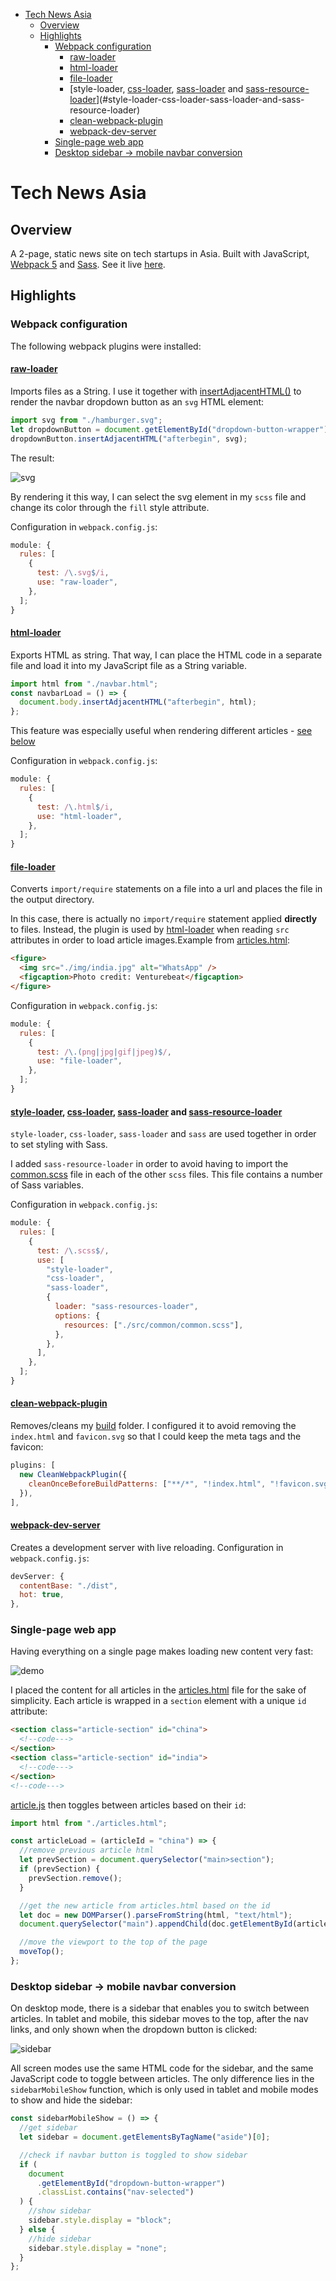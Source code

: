 - [Tech News Asia](#tech-news-asia)
  - [Overview](#overview)
  - [Highlights](#highlights)
    - [Webpack configuration](#webpack-configuration)
      - [raw-loader](#raw-loader)
      - [html-loader](#html-loader)
      - [file-loader](#file-loader)
      - [style-loader, [css-loader](https://webpack.js.org/loaders/css-loader/), [sass-loader](https://webpack.js.org/loaders/sass-loader/) and [sass-resource-loader](https://github.com/shakacode/sass-resources-loader)](#style-loader-css-loader-sass-loader-and-sass-resource-loader)
      - [clean-webpack-plugin](#clean-webpack-plugin)
      - [webpack-dev-server](#webpack-dev-server)
    - [Single-page web app](#single-page-web-app)
    - [Desktop sidebar -> mobile navbar conversion](#desktop-sidebar---mobile-navbar-conversion)

# Tech News Asia

## Overview

A 2-page, static news site on tech startups in Asia. Built with JavaScript, [Webpack 5](https://webpack.js.org/) and [Sass](https://sass-lang.com/). See it live [here](https://mihailthebuilder.github.io/tech-asia/).

## Highlights

### Webpack configuration

The following webpack plugins were installed:

#### [raw-loader](https://webpack.js.org/loaders/raw-loader/)

Imports files as a String. I use it together with [insertAdjacentHTML()](https://developer.mozilla.org/en-US/docs/Web/API/Element/insertAdjacentHTML) to render the navbar dropdown button as an `svg` HTML element:

```js
import svg from "./hamburger.svg";
let dropdownButton = document.getElementById("dropdown-button-wrapper");
dropdownButton.insertAdjacentHTML("afterbegin", svg);
```

The result:

![svg](./demo/svg.png)

By rendering it this way, I can select the svg element in my `scss` file and change its color through the `fill` style attribute.

Configuration in `webpack.config.js`:

```js
module: {
  rules: [
    {
      test: /\.svg$/i,
      use: "raw-loader",
    },
  ];
}
```

#### [html-loader](https://webpack.js.org/loaders/html-loader/)

Exports HTML as string. That way, I can place the HTML code in a separate file and load it into my JavaScript file as a String variable.

```js
import html from "./navbar.html";
const navbarLoad = () => {
  document.body.insertAdjacentHTML("afterbegin", html);
};
```

This feature was especially useful when rendering different articles - [see below](#single-page-web-app)

Configuration in `webpack.config.js`:

```js
module: {
  rules: [
    {
      test: /\.html$/i,
      use: "html-loader",
    },
  ];
}
```

#### [file-loader](https://webpack.js.org/loaders/file-loader/)

Converts `import/require` statements on a file into a url and places the file in the output directory.

In this case, there is actually no `import/require` statement applied **directly** to files. Instead, the plugin is used by [html-loader](#html-loader) when reading `src` attributes in order to load article images.Example from [articles.html](./src/components/articles/articles.html):

```html
<figure>
  <img src="./img/india.jpg" alt="WhatsApp" />
  <figcaption>Photo credit: Venturebeat</figcaption>
</figure>
```

Configuration in `webpack.config.js`:

```js
module: {
  rules: [
    {
      test: /\.(png|jpg|gif|jpeg)$/,
      use: "file-loader",
    },
  ];
}
```

#### [style-loader](https://webpack.js.org/loaders/style-loader/), [css-loader](https://webpack.js.org/loaders/css-loader/), [sass-loader](https://webpack.js.org/loaders/sass-loader/) and [sass-resource-loader](https://github.com/shakacode/sass-resources-loader)

`style-loader`, `css-loader`, `sass-loader` and `sass` are used together in order to set styling with Sass.

I added `sass-resource-loader` in order to avoid having to import the [common.scss](./src/common/common.scss) file in each of the other `scss` files. This file contains a number of Sass variables.

Configuration in `webpack.config.js`:

```js
module: {
  rules: [
    {
      test: /\.scss$/,
      use: [
        "style-loader",
        "css-loader",
        "sass-loader",
        {
          loader: "sass-resources-loader",
          options: {
            resources: ["./src/common/common.scss"],
          },
        },
      ],
    },
  ];
}
```

#### [clean-webpack-plugin](https://github.com/johnagan/clean-webpack-plugin)

Removes/cleans my [build](./dist) folder. I configured it to avoid removing the `index.html` and `favicon.svg` so that I could keep the meta tags and the favicon:

```js
plugins: [
  new CleanWebpackPlugin({
    cleanOnceBeforeBuildPatterns: ["**/*", "!index.html", "!favicon.svg"],
  }),
],
```

#### [webpack-dev-server](https://github.com/webpack/webpack-dev-server)

Creates a development server with live reloading. Configuration in `webpack.config.js`:

```js
devServer: {
  contentBase: "./dist",
  hot: true,
},
```

### Single-page web app

Having everything on a single page makes loading new content very fast:

![demo](./demo/demo.gif)

I placed the content for all articles in the [articles.html](./src/components/articles/articles.html) file for the sake of simplicity. Each article is wrapped in a `section` element with a unique `id` attribute:

```html
<section class="article-section" id="china">
  <!--code--->
</section>
<section class="article-section" id="india">
  <!--code--->
</section>
<!--code--->
```

[article.js](./src/components/articles/articles.js) then toggles between articles based on their `id`:

```js
import html from "./articles.html";

const articleLoad = (articleId = "china") => {
  //remove previous article html
  let prevSection = document.querySelector("main>section");
  if (prevSection) {
    prevSection.remove();
  }

  //get the new article from articles.html based on the id
  let doc = new DOMParser().parseFromString(html, "text/html");
  document.querySelector("main").appendChild(doc.getElementById(articleId));

  //move the viewport to the top of the page
  moveTop();
};
```

### Desktop sidebar -> mobile navbar conversion

On desktop mode, there is a sidebar that enables you to switch between articles. In tablet and mobile, this sidebar moves to the top, after the nav links, and only shown when the dropdown button is clicked:

![sidebar](./demo/sidebar.gif)

All screen modes use the same HTML code for the sidebar, and the same JavaScript code to toggle between articles. The only difference lies in the `sidebarMobileShow` function, which is only used in tablet and mobile modes to show and hide the sidebar:

```js
const sidebarMobileShow = () => {
  //get sidebar
  let sidebar = document.getElementsByTagName("aside")[0];

  //check if navbar button is toggled to show sidebar
  if (
    document
      .getElementById("dropdown-button-wrapper")
      .classList.contains("nav-selected")
  ) {
    //show sidebar
    sidebar.style.display = "block";
  } else {
    //hide sidebar
    sidebar.style.display = "none";
  }
};
```
